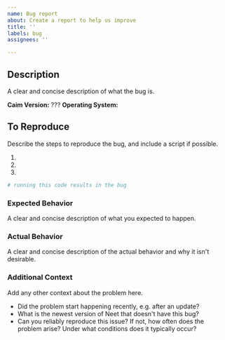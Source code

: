 ```yaml
---
name: Bug report
about: Create a report to help us improve
title: ''
labels: bug
assignees: ''

---
```


## Description
A clear and concise description of what the bug is.

**Caim Version:** ???
**Operating System:** <OS> <VERSION>

## To Reproduce
Describe the steps to reproduce the bug, and include a script if possible.

1. <!-- first step -->
2. <!-- second step -->
3. <!-- and so on... -->

```python
# running this code results in the bug
```
### Expected Behavior
A clear and concise description of what you expected to happen.

### Actual Behavior
A clear and concise description of the actual behavior and why it isn't desirable.

### Additional Context
Add any other context about the problem here.

* Did the problem start happening recently, e.g. after an update?
* What is the newest version of Neet that doesn't have this bug?
* Can you reliably reproduce this issue? If not, how often does the problem arise?
  Under what conditions does it typically occur?
